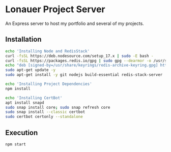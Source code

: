 # Lonauer Project Server

An Express server to host my portfolio and several of my projects.

## Installation

```bash
echo 'Installing Node and RedisStack'
curl -fsSL https://deb.nodesource.com/setup_17.x | sudo -E bash -
curl -fsSL https://packages.redis.io/gpg | sudo gpg --dearmor -o /usr/share/keyrings/redis-archive-keyring.gpg
echo "deb [signed-by=/usr/share/keyrings/redis-archive-keyring.gpg] https://packages.redis.io/deb $(lsb_release -cs) main" | sudo tee /etc/apt/sources.list.d/redis.list
sudo apt-get update -y
sudo apt-get install -y git nodejs build-essential redis-stack-server

echo 'Installing Project Dependencies'
npm install

echo 'Installing CertBot'
apt install snapd
sudo snap install core; sudo snap refresh core
sudo snap install --classic certbot
sudo certbot certonly --standalone
```

## Execution

```bash
npm start
```
